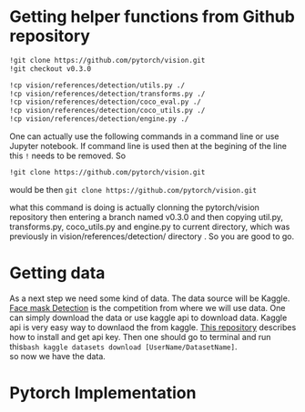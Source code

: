 # Getting helper functions from Github repository
```bash
!git clone https://github.com/pytorch/vision.git
!git checkout v0.3.0

!cp vision/references/detection/utils.py ./
!cp vision/references/detection/transforms.py ./
!cp vision/references/detection/coco_eval.py ./
!cp vision/references/detection/coco_utils.py ./
!cp vision/references/detection/engine.py ./
```

One can actually use the following commands in a command line or use Jupyter notebook. If command line is used then at the begining of the line this ``!`` needs to be removed.
So  
```bash
!git clone https://github.com/pytorch/vision.git
```
would be then 
`git clone https://github.com/pytorch/vision.git`

what this command is doing is actually clonning the pytorch/vision repository
then entering a branch named v0.3.0 and then copying util.py, transforms.py, coco_utils.py and engine.py to current directory, which was previously in vision/references/detection/ directory . So you are good to go. 

# Getting data 
As a next step we need some kind of data. The data source will be Kaggle. [Face mask Detection](https://www.kaggle.com/andrewmvd/face-mask-detection) is the competition from where we will use data. One can simply download the data or use kaggle api to download data. Kaggle api is very easy way to downlaod the from kaggle. [This repository](https://github.com/Kaggle/kaggle-api) describes how to install and get api key. Then one should go to terminal and run this```bash
kaggle datasets download [UserName/DatasetName]```.  
so now we have the data.

# Pytorch Implementation
